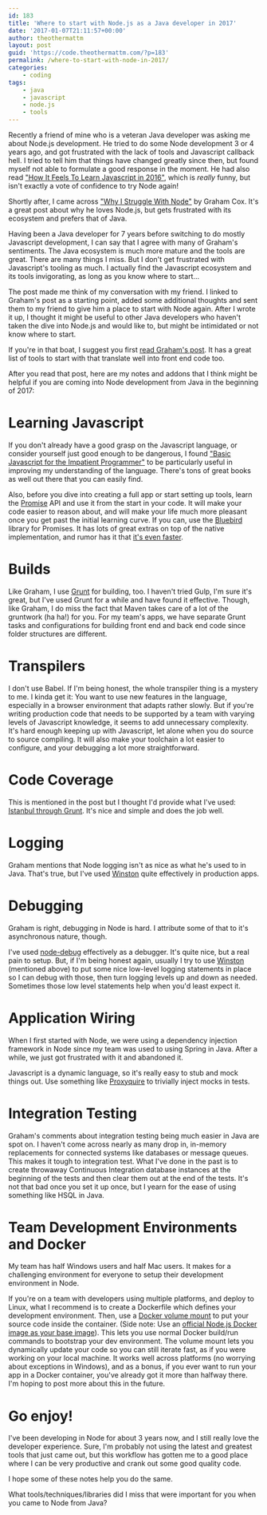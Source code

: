 ```yaml
---
id: 183
title: 'Where to start with Node.js as a Java developer in 2017'
date: '2017-01-07T21:11:57+00:00'
author: theothermattm
layout: post
guid: 'https://code.theothermattm.com/?p=183'
permalink: /where-to-start-with-node-in-2017/
categories:
    - coding
tags:
    - java
    - javascript
    - node.js
    - tools
---
```


<p>Recently a friend of mine who is a veteran Java developer was asking me about Node.js development.  He tried to do some Node development 3 or 4 years ago, and got frustrated with the lack of tools and Javascript callback hell.     I tried to tell him that things have changed greatly since then, but found myself not able to formulate a good response in the moment.  He had also read <a href="https://hackernoon.com/how-it-feels-to-learn-javascript-in-2016-d3a717dd577f">"How It Feels To Learn Javascript in 2016"</a>, which is <em>really</em> funny, but isn't exactly a vote of confidence to try Node again!</p>

<p>Shortly after, I came across <a href="https://dev.to/grahamcox82/why-i-struggle-with-node">"Why I Struggle With Node"</a> by Graham Cox.  It's a great post about why he loves Node.js, but gets frustrated with its ecosystem and prefers that of Java.  </p>

<p>Having been a Java developer for 7 years before switching to do mostly Javascript development, I can say that I agree with many of Graham's sentiments.  The Java ecosystem is much more mature and the tools are great. There are many things I miss. But I don't get frustrated with Javascript's tooling as much.  I actually find the Javascript ecosystem and its tools invigorating, as long as you know where to start...</p>

<p>The post made me think of my conversation with my friend.  I linked to Graham's post as a starting point, added some additional thoughts and sent them to my friend to give him a place to start with Node again.  After I wrote it up, I thought it might be useful to other Java developers who haven't taken the dive into Node.js and would like to, but might be intimidated or not know where to start.</p>

<p>If you're in that boat, I suggest you first <a href="https://dev.to/grahamcox82/why-i-struggle-with-node">read Graham's post</a>. It has a great list of tools to start with that translate well into front end code too.  </p>

<p>After you read that post, here are my notes and addons that I think might be helpful if you are coming into Node development from Java in the beginning of 2017:</p>

<h1 id="learningjavascript">Learning Javascript</h1>

<p>If you don't already have a good grasp on the Javascript language, or consider yourself just good enough to be dangerous, I found <a href="http://www.2ality.com/2013/06/basic-javascript.html">"Basic Javascript for the Impatient Programmer"</a> to be particularly useful in improving my understanding of the language.  There's tons of great books as well out there that you can easily find.</p>

<p>Also, before you dive into creating a full app or start setting up tools, learn the <a href="https://spring.io/understanding/javascript-promises">Promise</a> API and use it from the start in your code.  It will make your code easier to reason about, and will make your life much more pleasant once you get past the initial learning curve.  If you can, use the <a href="http://bluebirdjs.com/">Bluebird</a> library for Promises.  It has lots of great extras on top of the native implementation, and rumor has it that <a href="http://stackoverflow.com/a/34961040/288935">it's even faster</a>.</p>

<h1 id="building">Builds</h1>

<p>Like Graham, I use <a href="http://gruntjs.com/">Grunt</a> for building, too. I haven't tried Gulp, I'm sure it's great, but I've used Grunt for a while and have found it effective.  Though, like Graham, I do miss the fact that Maven takes care of a lot of the gruntwork (ha ha!) for you.  For my team's apps, we have separate Grunt tasks and configurations for building front end and back end code since folder structures are different.</p>

<h1 id="transpilers">Transpilers</h1>

<p>I don't use Babel. If I'm being honest, the whole transpiler thing is a mystery to me. I kinda get it: You want to use new features in the language, especially in a browser environment that adapts rather slowly.  But if you're writing production code that needs to be supported by a team with varying levels of Javascript knowledge, it seems to add unnecessary complexity. It's hard enough keeping up with Javascript, let alone when you do source to source compiling.  It will also make your toolchain a lot easier to configure, and your debugging a lot more straightforward.</p>

<h1 id="codecoverage">Code Coverage</h1>

<p>This is mentioned in the post but I thought I'd provide what I've used:  <a href="https://github.com/taichi/grunt-istanbul">Istanbul through Grunt</a>.  It's nice and simple and does the job well.</p>

<h1 id="logging">Logging</h1>

<p>Graham mentions that Node logging isn't as nice as what he's used to in Java.  That's true, but I've used <a href="https://github.com/winstonjs/winston">Winston</a> quite effectively in production apps.</p> 

<h1 id="debugging">Debugging</h1>

<p>Graham is right, debugging in Node is hard. I attribute some of that to it's asynchronous nature, though. </p>

<p>I've used <a href="https://www.npmjs.com/package/node-debug">node-debug</a> effectively as a debugger. It's quite nice, but a real pain to setup. But, if I'm being honest again, usually I try to use <a href="https://github.com/winstonjs/winston">Winston</a> (mentioned above) to put some nice low-level logging statements in place so I can debug with those, then turn logging levels up and down as needed.  Sometimes those low level statements help when you'd least expect it.</p>

<h1 id="applicationwiring">Application Wiring</h1>

<p>When I first started with Node, we were using a dependency injection framework in Node since my team was used to using Spring in Java.  After a while, we just got frustrated with it and abandoned it.</p>

<p>Javascript is a dynamic language, so it's really easy to stub and mock things out.  Use something like <a href="https://www.npmjs.com/package/proxyquire">Proxyquire</a> to trivially inject mocks in tests.</p>

<h1 id="integrationtesting">Integration Testing</h1>

<p>Graham's comments about integration testing being much easier in Java are spot on. I haven't come across nearly as many drop in, in-memory replacements for connected systems like databases or message queues.  This makes it tough to integration test.  What I've done in the past is to create throwaway Continuous Integration database instances at the beginning of the tests and then clear them out at the end of the tests.  It's not that bad once you set it up once, but I yearn for the ease of using something like HSQL in Java.</p>

<h1 id="developmentenvironmentsanddocker">Team Development Environments and Docker</h1>

<p>My team has half Windows users and half Mac users.  It makes for a challenging environment for everyone to setup their development environment in Node.  </p>

<p>If you're on a team with developers using multiple platforms, and deploy to Linux, what I recommend is to create a Dockerfile which defines your development environment. Then, use a <a href="https://docs.docker.com/engine/tutorials/dockervolumes/">Docker volume mount</a> to put your source code inside the container. (Side note:  Use an <a href="https://hub.docker.com/_/node/">official Node.js Docker image as your base image</a>). This lets you use normal Docker build/run commands to bootstrap your dev environment.  The volume mount lets you dynamically update your code so you can still iterate fast, as if you were working on your local machine.  It works well across platforms (no worrying about exceptions in Windows), and as a bonus, if you ever want to run your app in a Docker container, you've already got it more than halfway there.  I'm hoping to post more about this in the future.</p>

<h1 id="goenjoy">Go enjoy!</h1>

<p>I've been developing in Node for about 3 years now, and I still really love the developer experience.  Sure, I'm probably not using the latest and greatest tools that just came out, but this workflow has gotten me to a good place where I can be very productive and crank out some good quality code.</p>

<p>I hope some of these notes help you do the same.  </p>

<p>What tools/techniques/libraries did I miss that were important for you when you came to Node from Java?</p>